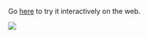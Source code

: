 Go [here](http://www.grokit.ca/spc/fractals/) to try it interactively on the web.

![](https://raw.githubusercontent.com/grokit/website_grokit_ca/master/articles/web/Fractals/Fractals_Example00_Full.png)
